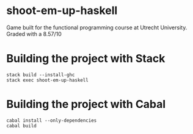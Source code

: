# shoot-em-up-haskell

Game built for the functional programming course at Utrecht University. Graded with a 8.57/10

# Building the project with Stack

`stack build --install-ghc`  
`stack exec shoot-em-up-haskell`

# Building the project with Cabal

`cabal install --only-dependencies`  
`cabal build`
